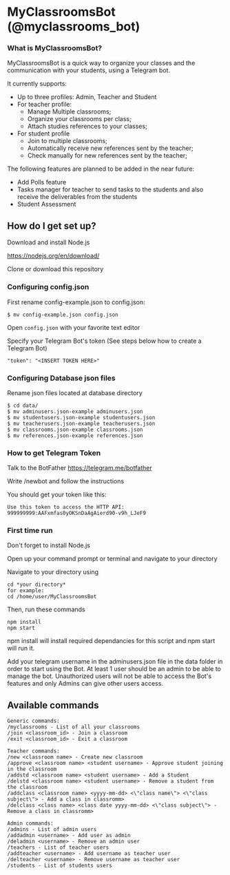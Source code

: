 # MyClassroomsBot (@myclassrooms_bot) #


### What is MyClassroomsBot? ###

MyClassroomsBot is a quick way to organize your classes and the communication with your students, using a Telegram bot.

It currently supports:
* Up to three profiles: Admin, Teacher and Student
* For teacher profile:
  * Manage Multiple classrooms;
  * Organize your classrooms per class;
  * Attach studies references to your classes;
* For student profile
  * Join to multiple classrooms;
  * Automatically receive new references sent by the teacher; 
  * Check manually for new references sent by the teacher;

The following features are planned to be added in the near future:
* Add Polls feature
* Tasks manager for teacher to send tasks to the students and also receive the deliverables from the students
* Student Assessment 

## How do I get set up? ###

Download and install Node.js

https://nodejs.org/en/download/

Clone or download this repository

### Configuring config.json ###

First rename config-example.json to config.json:
```
$ mv config-example.json config.json
```
Open `config.json` with your favorite text editor

Specify your Telegram Bot's token (See steps below how to create a Telegram Bot)

```
"token": "<INSERT TOKEN HERE>"
```

### Configuring Database json files ###

Rename json files located at database directory
```
$ cd data/
$ mv adminusers.json-example adminusers.json
$ mv studentusers.json-example studentusers.json
$ mv teacherusers.json-example teacherusers.json
$ mv classrooms.json-example classrooms.json
$ mv references.json-example references.json
```

### How to get Telegram Token

Talk to the BotFather https://telegram.me/botfather

Write /newbot and follow the instructions

You should get your token like this:
```
Use this token to access the HTTP API:
999999999:AAFxmfas0yOKSnDaAgAierd90-v9h_LJeF9
```

### First time run

Don't forget to install Node.js

Open up your command prompt or terminal and navigate to your directory

Navigate to your directory using 

```
cd *your directory*
for example:
cd /home/user/MyClassroomsBot
```

Then, run these commands

```
npm install
npm start
```

npm install will install required dependancies for this script and npm start will run it.


Add your telegram username in the adminusers.json file in the data folder in order to start using the Bot. At least 1 user should be an admin to be able to manage the bot. Unauthorized users will not be able to access the Bot's features and only Admins can give other users access.


## Available commands ###

```
Generic commands:
/myclassrooms - List of all your classrooms
/join <classroom_id> - Join a classroom
/exit <classroom_id> - Exit a classroom

Teacher commands:
/new <classroom name> - Create new classroom
/approve <classroom name> <student username> - Approve student joining in the classroom
/addstd <classroom name> <student username> - Add a Student
/delstd <classroom name> <student username> - Remove a student from the classroom
/addclass <classroom name> <yyyy-mm-dd> <\"class name\"> <\"class subject\"> - Add a class in classromm>
/delclass <class name> <class date yyyy-mm-dd> <\"class subject\"> - Remove a class in classromm>

Admin commands:
/admins - List of admin users
/addadmin <username> - Add user as admin
/deladmin <username> - Remove an admin user
/teachers - List of teacher users
/addteacher <username> - Add username as teacher user
/delteacher <username> - Remove username as teacher user
/students - List of students users
```
